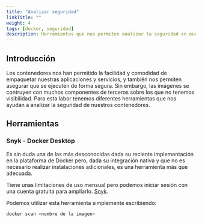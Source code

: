 ```yaml
---
title: "Analizar seguridad"
linkTitle: ""
weight: 4
tags: [docker, seguridad]
description: Herramientas que nos permiten analizar la seguridad en nuestros contenedores.
---
```



## Introducción
Los contenedores nos han permitido la facilidad y comodidad de empaquetar nuestras aplicaciones y servicios, y también nos permiten asegurar que se ejecuten de forma segura. Sin embargo, las imágenes se contruyen con muchos componentes de terceros sobre los que no tenemos visibilidad. Para esta labor tenemos diferentes herramientas que nos ayudan a analizar la seguridad de nuestros contenedores.


## Herramientas

### Snyk - Docker Desktop
Es sin duda una de las más desconocidas dada su reciente implementación en la plataforma de Docker pero, dada su integración nativa y que no es necesario realizar instalaciones adicionales, es una herramienta más que adecuada.

Tiene unas limitaciones de uso mensual pero podemos iniciar sesión con una cuenta gratuita para ampliarlo. [Snyk](https://snyk.io/).

Podemos utilizar esta herramienta simplemente escribiendo:

```bash 
docker scan <nombre de la imagen>
```
